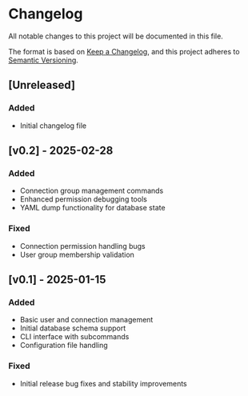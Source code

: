 # Changelog

All notable changes to this project will be documented in this file.

The format is based on [Keep a Changelog](https://keepachangelog.com/en/1.0.0/),
and this project adheres to [Semantic Versioning](https://semver.org/spec/v2.0.0.html).

## [Unreleased]

### Added
- Initial changelog file

## [v0.2] - 2025-02-28

### Added
- Connection group management commands
- Enhanced permission debugging tools
- YAML dump functionality for database state

### Fixed
- Connection permission handling bugs
- User group membership validation

## [v0.1] - 2025-01-15

### Added
- Basic user and connection management
- Initial database schema support
- CLI interface with subcommands
- Configuration file handling

### Fixed
- Initial release bug fixes and stability improvements
